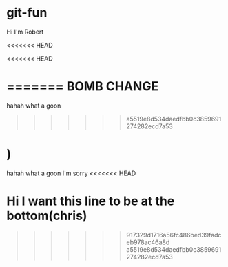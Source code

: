 # git-fun

Hi I'm Robert

<<<<<<< HEAD


<<<<<<< HEAD







=======
BOMB CHANGE
===========
hahah what a goon
>>>>>>> a5519e8d534daedfbb0c3859691274282ecd7a53








)
=======
hahah what a goon
I'm sorry
<<<<<<< HEAD

Hi I want this line to be at the bottom(chris)
=======
>>>>>>> 917329d1716a56fc486bed39fadceb978ac46a8d
>>>>>>> a5519e8d534daedfbb0c3859691274282ecd7a53
